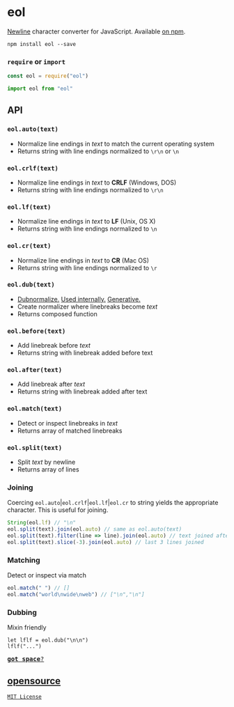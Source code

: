 # eol
[Newline](http://en.wikipedia.org/wiki/Newline) character converter for JavaScript. Available [on npm](https://www.npmjs.com/package/eol).

```
npm install eol --save
```

### `require` or `import`

```js
const eol = require("eol")
```

```js
import eol from "eol"
```

## API

### `eol.auto(text)`
* Normalize line endings in <var>text</var> to match the current operating system
* Returns string with line endings normalized to `\r\n` or `\n`

### `eol.crlf(text)`
* Normalize line endings in <var>text</var> to <b>CRLF</b> (Windows, DOS)
* Returns string with line endings normalized to `\r\n`

### `eol.lf(text)`
* Normalize line endings in <var>text</var> to <b>LF</b> (Unix, OS X)
* Returns string with line endings normalized to `\n`

### `eol.cr(text)`
* Normalize line endings in <var>text</var> to <b>CR</b> (Mac OS)
* Returns string with line endings normalized to `\r`

### `eol.dub(text)`

- [Dubnormalize.](https://github.com/ryanve/eol/pull/32) [Used internally.](eol.js) [Generative.](#dubbing)
- Create normalizer where linebreaks become <var>text</var>
- Returns composed function

### `eol.before(text)`
- Add linebreak before <var>text</var>
- Returns string with linebreak added before text

### `eol.after(text)`
- Add linebreak after <var>text</var>
- Returns string with linebreak added after text

### `eol.match(text)`
- Detect or inspect linebreaks in <var>text</var>
- Returns array of matched linebreaks

### `eol.split(text)`
- Split <var>text</var> by newline
- Returns array of lines

### Joining

Coercing `eol.auto`|`eol.crlf`|`eol.lf`|`eol.cr` to string yields the appropriate character. This is useful for joining.

```js
String(eol.lf) // "\n"
eol.split(text).join(eol.auto) // same as eol.auto(text)
eol.split(text).filter(line => line).join(eol.auto) // text joined after removing empty lines
eol.split(text).slice(-3).join(eol.auto) // last 3 lines joined
```

### Matching

Detect or inspect via match

```js
eol.match(" ") // []
eol.match("world\nwide\nweb") // ["\n","\n"]
```

### Dubbing

Mixin friendly

```
let lflf = eol.dub("\n\n")
lflf("...")
```

[<kbd><b>got space</b>?</kbd>](https://github.com/ryanve/ssv)


## [opensource](package.json)

[`MIT License`](LICENSE.md)
